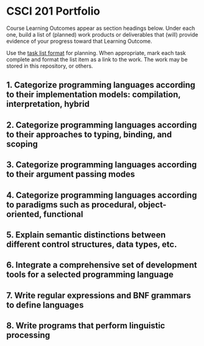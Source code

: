 # CSCI 201 Portfolio

Course Learning Outcomes appear as section headings below. Under each one, build a list of (planned) work products or deliverables that (will) provide evidence of your progress toward that Learning Outcome. 

Use the [task list format](https://help.github.com/en/articles/about-task-lists) for planning. When appropriate, mark each task complete and format the list item as a link to the work. The work may be stored in this repository, or others. 

## 1. Categorize programming languages according to their implementation models: compilation, interpretation, hybrid


## 2. Categorize programming languages according to their approaches to typing, binding, and scoping


## 3. Categorize programming languages according to their argument passing modes


## 4. Categorize programming languages according to paradigms such as procedural, object-oriented, functional


## 5. Explain semantic distinctions between different control structures, data types, etc.


## 6. Integrate a comprehensive set of development tools for a selected programming language


## 7. Write regular expressions and BNF grammars to define languages


## 8. Write programs that perform linguistic processing


